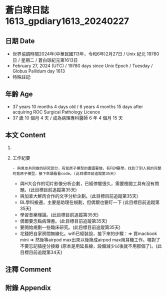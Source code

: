 [_metadata_:encoding]: - "utf-8"
[_metadata_:language]: - "zh-Hant-TW"
[_metadata_:fileformat]: - "markdown"
[_metadata_:MIME_type]: - "text/plain"
[_metadata_:markdown_version]: - "commonmark version 0.30"
[_metadata_:markdown_spec]: - "https://spec.commonmark.org/0.30/"

# 蒼白球日誌1613_gpdiary1613_20240227 #

## 日期 Date ##

* 世界協調時間2024年(中華民國113年，令和6年)2月27日 / Unix 紀元 19780 日 / 星期二 / 蒼白球紀元第1613日
* February 27, 2024 (UTC) / 19780 days since Unix Epoch / Tuesday / Globus Pallidum day 1613
* 特殊註記:

## 年齡 Age ##

* 37 years 10 months 4 days old / 6 years 4 months 15 days after acquiring ROC Surgical Pathology Licence
* 37 歲 10 個月 4 天 / 成為病理專科醫師 6 年 4 個月 15 天

## 本文 Content ##

1. 

    
2. 工作紀要

       - 與男友共同做的研究部分，有氫原子模型的畫圖要做，有FEM要學。找到了別人寫的完整的氫原子模型，接下來讀看看code。(此目標目前追蹤第35天)
   - 與H大合作的切片影像分析企劃，已經停擺很久，需要檢閱工具有沒有問題。(此目標目前追蹤第35天)
   - 與加拿大鮮肉合作的文字分析企劃。(此目標目前追蹤第35天)
   - BL學科搬遷，主要是助理在規劃，但偶爾也要盯一下 (此目標目前追蹤第35天)
   - 學習音樂理論。(此目標目前追蹤第35天)
   - 偶爾要念點病理書。(此目標目前追蹤第35天)
   - 要開始規劃一些臨床研究。(此目標目前追蹤第35天)
   - 花錢把自家房間無線化。wifi已經裝設，接下來的步驟：=> 買macbook mini => 然後等airpod max出來以後換成airpod max用耳機工作。喔對了不要忘記插座分接器 (原本是用延長線，設備減少以後就不用那個了)。(此目標目前追蹤第34天)


## 注釋 Comment ##


## 附錄 Appendix ##

